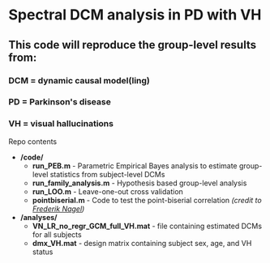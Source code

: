 # Spectral DCM analysis in PD with VH
## This code will reproduce the group-level results from: <placeholder>
### DCM = dynamic causal model(ling)
### PD = Parkinson's disease 
### VH = visual hallucinations


Repo contents
  * **/code/**
    * **run_PEB.m** - Parametric Empirical Bayes analysis to estimate group-level statistics from subject-level DCMs
    * **run_family_analysis.m** - Hypothesis based group-level analysis
    * **run_LOO.m** - Leave-one-out cross validation
    * **pointbiserial.m** - Code to test the point-biserial correlation *(credit to [Frederik Nagel](https://www.mathworks.com/matlabcentral/fileexchange/11222-point-biserial-correlation))*
  * **/analyses/**
    * **VN_LR_no_regr_GCM_full_VH.mat** - file containing estimated DCMs for all subjects
    * **dmx_VH.mat** - design matrix containing subject sex, age, and VH status
    
